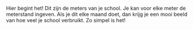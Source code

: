 Hier begint het! Dit zijn de meters van je school. Je kan voor elke meter de meterstand ingeven. Als je dit elke maand doet, dan krijg je een mooi beeld van hoe veel je school verbruikt. Zo simpel is het!
